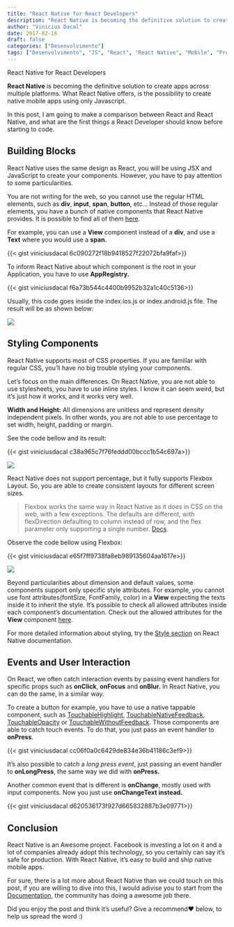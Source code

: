 ```yaml
---
title: "React Native for React Developers"
description: "React Native is becoming the definitive solution to create apps across multiple platforms. What React Native offers, is the possibility to create native mobile apps using only Javascript..."
author: "Vinicius Dacal"
date: 2017-02-16
draft: false
categories: ["Desenvolvimento"]
tags: ["Desenvolvimento", "JS", "React", "React Native", "Mobile", "Programação Funcional"]
---
```


React Native for React Developers

**React Native** is becoming the definitive solution to create apps across multiple platforms. What React Native offers, is the possibility to create native mobile apps using only Javascript.

In this post, I am going to make a comparison between React and React Native, and what are the first things a React Developer should know before starting to code.

## Building Blocks

React Native uses the same design as React, you will be using JSX and JavaScript to create your components. However, you have to pay attention to some particularities.

You are not writing for the web, so you cannot use the regular HTML elements, such as **div**, **input**, **span**, **button**, etc… Instead of those regular elements, you have a bunch of native components that React Native provides. It is possible to find all of them [here](https://facebook.github.io/react-native/docs/activityindicator.html).

For example, you can use a **View** component instead of a **div**, and use a **Text** where you would use a **span.**

{{< gist viniciusdacal 6c090272f18b9418527f22072bfa9faf>}}

To inform React Native about which component is the root in your Application, you have to use **AppRegistry.**

{{< gist viniciusdacal f6a73b544c4400b9952b32a1c40c5136>}}

Usually, this code goes inside the index.ios.js or index.android.js file. The result will be as shown below:

![](https://cdn-images-1.medium.com/max/2000/1*lpr7JI-vbC7c74mFroPkFw.png)

## Styling Components

React Native supports most of CSS properties. If you are familiar with regular CSS, you’ll have no big trouble styling your components.

Let’s focus on the main differences. On React Native, you are not able to use stylesheets, you have to use inline styles. I know it can seem weird, but it’s just how it works, and it works very well.

**Width and Height:** All dimensions are unitless and represent density independent pixels. In other words, you are not able to use percentage to set width, height, padding or margin.

See the code bellow and its result:

{{< gist viniciusdacal c38a965c7f76feddd00bccc1b54c697a>}}

![](https://cdn-images-1.medium.com/max/2000/1*Y62wFQmj9nNckXN-hAeHyw.png)

React Native does not support percentage, but it fully supports Flexbox Layout. So, you are able to create consistent layouts for different screen sizes.

> Flexbox works the same way in React Native as it does in CSS on the web, with a few exceptions. The defaults are different, with flexDirection defaulting to column instead of row, and the flex parameter only supporting a single number. [Docs](https://facebook.github.io/react-native/docs/flexbox.html#content).

Observe the code bellow using Flexbox:

{{< gist viniciusdacal e65f7ff9738fa8eb989135604aa1617e>}}

![](https://cdn-images-1.medium.com/max/2000/1*3246_lb--lwol9KyvKssAw.png)

Beyond particularities about dimension and default values, some components support only specific style attributes. For example, you cannot use font attributes(fontSize, FontFamily, color) in a **View** expecting the texts inside it to inherit the style. It’s possible to check all allowed attributes inside each component’s documentation. Check out the allowed attributes for the **View** component [here](https://facebook.github.io/react-native/docs/view.html#style).

For more detailed information about styling, try the [Style section](https://facebook.github.io/react-native/docs/style.html) on React Native documentation.

## Events and User Interaction

On React, we often catch interaction events by passing event handlers for specific props such as **onClick**, **onFocus** and **onBlur.** In React Native, you can do the same, in a similar way.

To create a button for example, you have to use a native tappable component, such as [TouchableHighlight](https://facebook.github.io/react-native/docs/touchablehighlight.html), [TouchableNativeFeedback](https://facebook.github.io/react-native/docs/touchablenativefeedback.html), [TouchableOpacity](https://facebook.github.io/react-native/docs/touchableopacity.html) or [TouchableWithoutFeedback](https://facebook.github.io/react-native/docs/touchablewithoutfeedback.html). Those components are able to catch touch events. To do that, you just pass an event handler to **onPress**.

{{< gist viniciusdacal cc06f0a0c6429de834e36b41186c3ef9>}}

It’s also possible to catch a *long press event*, just passing an event handler to **onLongPress**, the same way we did with **onPress.**

Another common event that is different is **onChange**, mostly used with input components. Now you just use **onChangeText instead.**

{{< gist viniciusdacal d620536173f927d665832887b3e09771>}}

## Conclusion

React Native is an Awesome project. Facebook is investing a lot on it and a lot of companies already adopt this technology, so you certainly can say it’s safe for production. With React Native, it’s easy to build and ship native mobile apps.

For sure, there is a lot more about React Native than we could touch on this post, if you are willing to dive into this, I would adivise you to start from the [Documentation](http://facebook.github.io/react-native/docs/getting-started.html), the community has doing a awesome job there.

Did you enjoy the post and think it’s useful? Give a recommend❤️ below, to help us spread the word :)
